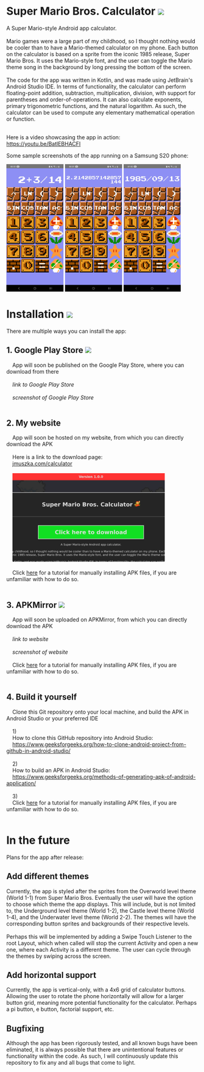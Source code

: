 # Super Mario Bros. Calculator <img src="https://seeklogo.com/images/S/super-mario-bros-8-bit-logo-3AFFC4525F-seeklogo.com.png" height="35px"/>
A Super Mario-style Android app calculator.<br><br>
Mario games were a large part of my childhood, so I thought nothing would be cooler than to have a Mario-themed calculator on my phone. Each button on the calculator is based on a sprite from the iconic 1985 release, Super Mario Bros. It uses the Mario-style font, and the user can toggle the Mario theme song in the background by long pressing the bottom of the screen.<br><br>
The code for the app was written in Kotlin, and was made using JetBrain's Android Studio IDE. In terms of functionality, the calculator can perform floating-point addition, subtraction, multiplication, division, with support for parentheses and order-of-operations. It can also calculate exponents, primary trigonometric functions, and the natural logarithm. As such, the calculator can be used to compute any elementary mathematical operation or function.<br><br>

Here is a video showcasing the app in action:<br>
<a href="https://youtu.be/BatlEBHACFI" target="blank">https://youtu.be/BatlEBHACFI</a><br>

Some sample screenshots of the app running on a Samsung S20 phone:
<div align="left">
<!--<img src="readres/1.jpg" alt="screenshot of app" width="150px" style="display:inline-block;"/>-->
<img src="readres/3.jpg" alt="screenshot of app" width="150px" style="display:inline-block"/>
<img src="readres/2.jpg" alt="screenshot of app" width="150px" style="display:inline-block"/>
<img src="readres/4.jpg" alt="screenshot of app" width="150px" style="display:inline-block"/>
</div>

# Installation <img src="https://cdn.pixabay.com/photo/2016/12/18/13/45/download-1915753_960_720.png" height="35px"/>
There are multiple ways you can install the app:
## 1. Google Play Store  <img src="https://img.freepik.com/free-icon/google-play_318-566073.jpg" height="25px"/>
&nbsp;&nbsp;&nbsp;&nbsp;App will soon be published on the Google Play Store, where you can download from there<br><br>
&nbsp;&nbsp;&nbsp;&nbsp;*link to Google Play Store*<br><br>
&nbsp;&nbsp;&nbsp;&nbsp;*screenshot of Google Play Store*<br><br>
## 2. My website
&nbsp;&nbsp;&nbsp;&nbsp;App will soon be hosted on my website, from which you can directly download the APK<br><br>
&nbsp;&nbsp;&nbsp;&nbsp;Here is a link to the download page:<br>
&nbsp;&nbsp;&nbsp;&nbsp;<a href="http://jmuszka.com/calculator" target="blank">jmuszka.com/calculator</a><br><br>
&nbsp;&nbsp;&nbsp;&nbsp;<img src="https://github.com/apemanjosh67/Mario-Calculator/blob/master/readres/Screenshot%20from%202023-06-06%2001-32-57.png?raw=true" width="400px"/><br><br>
&nbsp;&nbsp;&nbsp;&nbsp;Click <a href="https://www.androidauthority.com/how-to-install-apks-31494/" target="blank">here</a> for a tutorial for manually installing APK files, if you are unfamiliar with how to do so.<br><br>
## 3. APKMirror <img src="https://downloadr2.apkmirror.com/wp-content/uploads/2020/08/55/5f42eaaa4945c.png" height="25px"/>
&nbsp;&nbsp;&nbsp;&nbsp;App will soon be uploaded on APKMirror, from which you can directly download the APK<br><br>
&nbsp;&nbsp;&nbsp;&nbsp;*link to website*<br><br>
&nbsp;&nbsp;&nbsp;&nbsp;*screenshot of website*<br><br>
&nbsp;&nbsp;&nbsp;&nbsp;Click <a href="https://www.androidauthority.com/how-to-install-apks-31494/" target="blank">here</a> for a tutorial for manually installing APK files, if you are unfamiliar with how to do so.<br><br>
## 4. Build it yourself
&nbsp;&nbsp;&nbsp;&nbsp;Clone this Git repository onto your local machine, and build the APK in Android Studio or your preferred IDE<br><br>
&nbsp;&nbsp;&nbsp;&nbsp;1)<br>
&nbsp;&nbsp;&nbsp;&nbsp;How to clone this GitHub repository into Android Studio:<br>
&nbsp;&nbsp;&nbsp;&nbsp;<a href="https://www.geeksforgeeks.org/how-to-clone-android-project-from-github-in-android-studio/" target="blank">https://www.geeksforgeeks.org/how-to-clone-android-project-from-github-in-android-studio/</a><br><br>
&nbsp;&nbsp;&nbsp;&nbsp;2)<br>
&nbsp;&nbsp;&nbsp;&nbsp;How to build an APK in Android Studio:<br>
&nbsp;&nbsp;&nbsp;&nbsp;<a href="https://www.geeksforgeeks.org/methods-of-generating-apk-of-android-application/" target="blank">https://www.geeksforgeeks.org/methods-of-generating-apk-of-android-application/</a><br><br>
&nbsp;&nbsp;&nbsp;&nbsp;3)<br>
&nbsp;&nbsp;&nbsp;&nbsp;Click <a href="https://www.androidauthority.com/how-to-install-apks-31494/" target="blank">here</a> for a tutorial for manually installing APK files, if you are unfamiliar with how to do so.<br><br>
# In the future
Plans for the app after release:
## Add different themes
Currently, the app is styled after the sprites from the Overworld level theme (World 1-1) from Super Mario Bros. Eventually the user will have the option to choose which theme the app displays. This will include, but is not limited to, the Underground level theme (World 1-2), the Castle level theme (World 1-4), and the Underwater level theme (World 2-2). The themes will have the corresponding button sprites and backgrounds of their respective levels.<br><br>
Perhaps this will be implemented by adding a Swipe Touch Listener to the root Layout, which when called will stop the current Activity and open a new one, where each Activity is a different theme. The user can cycle through the themes by swiping across the screen.<br>
## Add horizontal support
Currently, the app is vertical-only, with a 4x6 grid of calculator buttons. Allowing the user to rotate the phone horizontally will allow for a larger button grid, meaning more potential functionality for the calculator. Perhaps a pi button, e button, factorial support, etc.<br>
## Bugfixing
Although the app has been rigorously tested, and all known bugs have been eliminated, it is always possible that there are unintentional features or functionality within the code. As such, I will continuously update this repository to fix any and all bugs that come to light.
